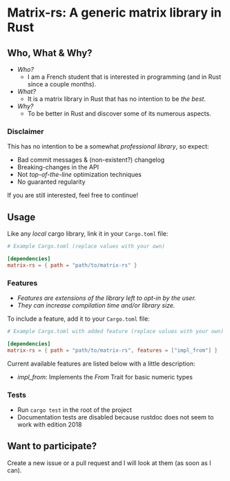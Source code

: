 # Matrix-rs: A generic matrix library in Rust

## Who, What & Why?
- *Who?*
	- I am a French student that is interested in programming (and in Rust since a couple months).
- *What?*
	- It is a matrix library in Rust that has no intention to be *the best*.
- *Why?*
	- To be better in Rust and discover some of its numerous aspects.

### Disclaimer
This has no intention to be a somewhat *professional library*, so expect:
- Bad commit messages & (non-existent?) changelog
- Breaking-changes in the API
- Not *top-of-the-line* optimization techniques
- No guaranted regularity

If you are still interested, feel free to continue!

## Usage
Like any *local* cargo library, link it in your `Cargo.toml` file:
```toml
# Example Cargo.toml (replace values with your own)

[dependencies]
matrix-rs = { path = "path/to/matrix-rs" }
```

### Features
- *Features are extensions of the library left to opt-in by the user.*
- *They can increase compilation time and/or library size.*

To include a feature, add it to your `Cargo.toml` file:
```toml
# Example Cargo.toml with added feature (replace values with your own)

[dependencies]
matrix-rs = { path = "path/to/matrix-rs", features = ["impl_from"] }
```

Current available features are listed below with a little description:
- *impl_from*: Implements the *From* Trait for basic numeric types

### Tests
- Run `cargo test` in the root of the project
- Documentation tests are disabled because rustdoc does not seem to work with edition 2018

## Want to participate?
Create a new issue or a pull request and I will look at them (as soon as I can).
